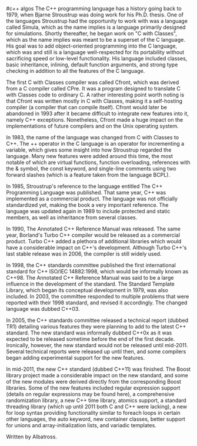 #c++ algos
The C++ programming language has a history going back to 1979, when Bjarne Stroustrup was doing work for his Ph.D. thesis. One of the languages Stroustrup had the opportunity to work with was a language called Simula, which as the name implies is a language primarily designed for simulations.
Shortly thereafter, he began work on "C with Classes", which as the name implies was meant to be a superset of the C language. His goal was to add object-oriented programming into the C language, which was and still is a language well-respected for its portability without sacrificing speed or low-level functionality. His language included classes, basic inheritance, inlining, default function arguments, and strong type checking in addition to all the features of the C language.

The first C with Classes compiler was called Cfront, which was derived from a C compiler called CPre. It was a program designed to translate C with Classes code to ordinary C. A rather interesting point worth noting is that Cfront was written mostly in C with Classes, making it a self-hosting compiler (a compiler that can compile itself). Cfront would later be abandoned in 1993 after it became difficult to integrate new features into it, namely C++ exceptions. Nonetheless, Cfront made a huge impact on the implementations of future compilers and on the Unix operating system.

In 1983, the name of the language was changed from C with Classes to C++. The ++ operator in the C language is an operator for incrementing a variable, which gives some insight into how Stroustrup regarded the language. Many new features were added around this time, the most notable of which are virtual functions, function overloading, references with the & symbol, the const keyword, and single-line comments using two forward slashes (which is a feature taken from the language BCPL).

In 1985, Stroustrup's reference to the language entitled The C++ Programming Language was published. That same year, C++ was implemented as a commercial product. The language was not officially standardized yet, making the book a very important reference. The language was updated again in 1989 to include protected and static members, as well as inheritance from several classes.

In 1990, The Annotated C++ Reference Manual was released. The same year, Borland's Turbo C++ compiler would be released as a commercial product. Turbo C++ added a plethora of additional libraries which would have a considerable impact on C++'s development. Although Turbo C++'s last stable release was in 2006, the compiler is still widely used.

In 1998, the C++ standards committee published the first international standard for C++ ISO/IEC 14882:1998, which would be informally known as C++98. The Annotated C++ Reference Manual was said to be a large influence in the development of the standard. The Standard Template Library, which began its conceptual development in 1979, was also included. In 2003, the committee responded to multiple problems that were reported with their 1998 standard, and revised it accordingly. The changed language was dubbed C++03.

In 2005, the C++ standards committee released a technical report (dubbed TR1) detailing various features they were planning to add to the latest C++ standard. The new standard was informally dubbed C++0x as it was expected to be released sometime before the end of the first decade. Ironically, however, the new standard would not be released until mid-2011. Several technical reports were released up until then, and some compilers began adding experimental support for the new features.

In mid-2011, the new C++ standard (dubbed C++11) was finished. The Boost library project made a considerable impact on the new standard, and some of the new modules were derived directly from the corresponding Boost libraries. Some of the new features included regular expression support (details on regular expressions may be found here), a comprehensive randomization library, a new C++ time library, atomics support, a standard threading library (which up until 2011 both C and C++ were lacking), a new for loop syntax providing functionality similar to foreach loops in certain other languages, the auto keyword, new container classes, better support for unions and array-initialization lists, and variadic templates.

Written by Albatross.
